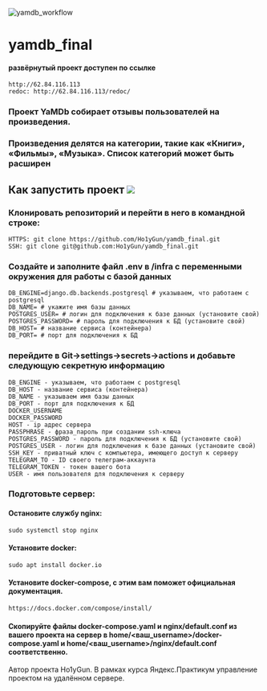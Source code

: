 ![yamdb_workflow](https://github.com/Ho1yGun/yamdb_final/actions/workflows/yamdb_workflow.yml/badge.svg)
# yamdb_final
#### развёрнутый проект доступен по ссылке 
```
http://62.84.116.113
redoc: http://62.84.116.113/redoc/
```
### Проект YaMDb собирает отзывы пользователей на произведения.
### Произведения делятся на категории, такие как «Книги», «Фильмы», «Музыка». Список категорий может быть расширен


## Как запустить проект <img src = "https://img.shields.io/badge/Python-FFD43B?style=for-the-badge&logo=python&logoColor=blue" /> 

### Клонировать репозиторий и перейти в него в командной строке:

```
HTTPS: git clone https://github.com/Ho1yGun/yamdb_final.git
SSH: git clone git@github.com:Ho1yGun/yamdb_final.git
```

### Создайте и заполните файл .env в /infra с переменными окружения для работы с базой данных
```
DB_ENGINE=django.db.backends.postgresql # указываем, что работаем с postgresql
DB_NAME= # укажите имя базы данных
POSTGRES_USER= # логин для подключения к базе данных (установите свой)
POSTGRES_PASSWORD= # пароль для подключения к БД (установите свой)
DB_HOST= # название сервиса (контейнера)
DB_PORT= # порт для подключения к БД 
```

### перейдите в Git->settings->secrets->actions и добавьте следующую секретную информацию
```
DB_ENGINE - указываем, что работаем с postgresql
DB_HOST - название сервиса (контейнера)
DB_NAME - указываем имя базы данных
DB_PORT - порт для подключения к БД
DOCKER_USERNAME
DOCKER_PASSWORD
HOST - ip адрес сервера
PASSPHRASE - фраза_пароль при создании ssh-ключа
POSTGRES_PASSWORD - пароль для подключения к БД (установите свой)
POSTGRES_USER - логин для подключения к базе данных (установите свой)
SSH_KEY - приватный ключ с компьютера, имеющего доступ к серверу
TELEGRAM_TO - ID своего телеграм-аккаунта
TELEGRAM_TOKEN - токен вашего бота
USER - имя пользователя для подключения к серверу
```
### Подготовьте сервер:
#### Остановите службу nginx: 
```
sudo systemctl stop nginx 
```
#### Установите docker:
```
sudo apt install docker.io 
```
#### Установите docker-compose, с этим вам поможет официальная документация.
```
https://docs.docker.com/compose/install/
```
#### Скопируйте файлы docker-compose.yaml и nginx/default.conf из вашего проекта на сервер в home/<ваш_username>/docker-compose.yaml и home/<ваш_username>/nginx/default.conf соответственно.


Автор проекта Ho1yGun. В рамках курса Яндекс.Практикум управление проектом на удалённом сервере.

